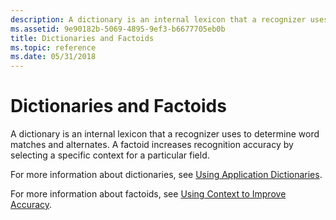 ```yaml
---
description: A dictionary is an internal lexicon that a recognizer uses to determine word matches and alternates. A factoid increases recognition accuracy by selecting a specific context for a particular field.
ms.assetid: 9e90182b-5069-4895-9ef3-b6677705eb0b
title: Dictionaries and Factoids
ms.topic: reference
ms.date: 05/31/2018
---
```


# Dictionaries and Factoids

A dictionary is an internal lexicon that a recognizer uses to determine word matches and alternates. A factoid increases recognition accuracy by selecting a specific context for a particular field.

For more information about dictionaries, see [Using Application Dictionaries](using-application-dictionaries.md).

For more information about factoids, see [Using Context to Improve Accuracy](using-context-to-improve-accuracy.md).

 

 



